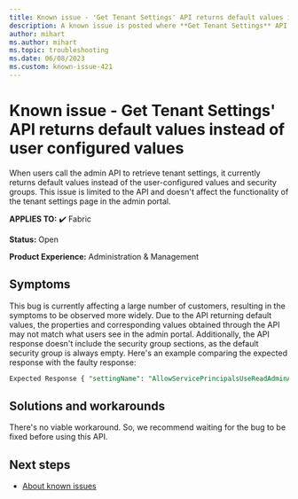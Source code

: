 ```yaml
---
title: Known issue - 'Get Tenant Settings' API returns default values instead of user configured values
description: A known issue is posted where **Get Tenant Settings** API returns default values instead of user configured values
author: mihart
ms.author: mihart
ms.topic: troubleshooting
ms.date: 06/08/2023
ms.custom: known-issue-421
---
```


# Known issue - Get Tenant Settings' API returns default values instead of user configured values

​When users call the admin API to retrieve tenant settings, it currently returns default values instead of the user-configured values and security groups. This issue is limited to the API and doesn't affect the functionality of the tenant settings page in the admin portal.

**APPLIES TO:** ✔️ Fabric

**Status:** Open

**Product Experience:** Administration & Management

## Symptoms

​This bug is currently affecting a large number of customers, resulting in the symptoms to be observed more widely. Due to the API returning default values, the properties and corresponding values obtained through the API may not match what users see in the admin portal. Additionally, the API response doesn't include the security group sections, as the default security group is always empty. Here's an example comparing the expected response with the faulty response:

```sql
Expected Response { "settingName": "AllowServicePrincipalsUseReadAdminAPIs", "title": "Allow service principals to use read-only admin APIs", "enabled": true, "canSpecifySecurityGroups": true, "enabledSecurityGroups": [ { "graphId": "494a15ab-0c40-491d-ab15-xxxxxxxxxxx", "name": "testgroup" } ], "tenantSettingGroup": "Admin API settings" } Faulty Response { "settingName": "AllowServicePrincipalsUseReadAdminAPIs", "title": "Allow service principals to use read-only admin APIs", "enabled": false, "canSpecifySecurityGroups": true, "tenantSettingGroup": "Admin API settings" }
```

## Solutions and workarounds

There's no viable workaround. So, we recommend waiting for the bug to be fixed before using this API.

## Next steps

- [About known issues](https://support.fabric.microsoft.com/known-issues)
